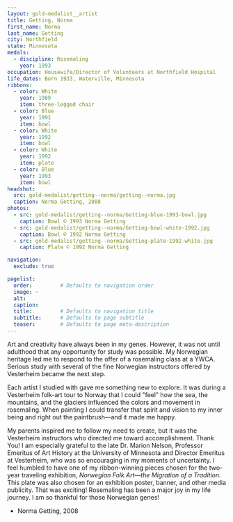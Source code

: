 ```yaml
---
layout: gold-medalist__artist
title: Getting, Norma
first_name: Norma
last_name: Getting
city: Northfield
state: Minnesota
medals: 
  - discipline: Rosemaling
    year: 1993
occupation: Housewife/Director of Volunteers at Northfield Hospital
life_dates: Born 1933, Waterville, Minnesota
ribbons:
  - color: White
    year: 1989
    item: three-legged chair
  - color: Blue
    year: 1991
    item: bowl
  - color: White
    year: 1992
    item: bowl
  - color: White
    year: 1992
    item: plate
  - color: Blue
    year: 1993
    item: bowl
headshot:
  src: gold-medalist/getting--norma/getting--norma.jpg
  caption: Norma Getting, 2008
photos:
  - src: gold-medalist/getting--norma/Getting-blue-1993-bowl.jpg
    caption: Bowl © 1993 Norma Getting
  - src: gold-medalist/getting--norma/Getting-bowl-white-1992.jpg
    caption: Bowl © 1992 Norma Getting
  - src: gold-medalist/getting--norma/Getting-plate-1992-white.jpg
    caption: Plate © 1992 Norma Getting

navigation:
  exclude: true

pagelist:
  order:         # Defaults to navigation order  
  image: ~
  alt:
  caption:
  title:         # Defaults to navigation title
  subtitle:      # Defaults to page subtitle
  teaser:        # Defaults to page meta-description  
---
```

Art and creativity have always been in my genes. However, it was not until adulthood that any opportunity for study was possible. My Norwegian heritage led me to respond to the offer of a rosemaling class at a YWCA. Serious study with several of the fine Norwegian instructors offered by Vesterheim became the next step.

Each artist I studied with gave me something new to explore. It was during a Vesterheim folk-art tour to Norway that I could "feel" how the sea, the mountains, and the glaciers influenced the colors and movement in rosemaling. When painting I could transfer that spirit and vision to my inner being and right out the paintbrush—and it made me happy.

My parents inspired me to follow my need to create, but it was the Vesterheim instructors who directed me toward accomplishment. Thank You! I am especially grateful to the late Dr. Marion Nelson, Professor Emeritus of Art History at the University of Minnesota and Director Emeritus at Vesterheim, who was so encouraging in my moments of uncertainty. I feel humbled to have one of my ribbon-winning pieces chosen for the two-year traveling exhibition, _Norwegian Folk Art—the Migration of a Tradition._ This plate was also chosen for an exhibition poster, banner, and other media publicity. That was exciting! Rosemaling has been a major joy in my life journey. I am so thankful for those Norwegian genes!  

- Norma Getting, 2008
